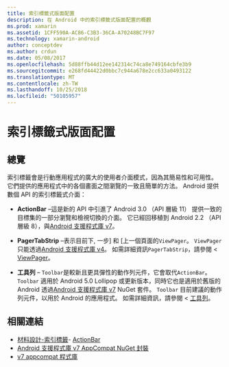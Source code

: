 ```yaml
---
title: 索引標籤式版面配置
description: 在 Android 中的索引標籤式版面配置的概觀
ms.prod: xamarin
ms.assetid: 1CFF590A-AC86-C3B3-36CA-A70248BC7F97
ms.technology: xamarin-android
author: conceptdev
ms.author: crdun
ms.date: 05/08/2017
ms.openlocfilehash: 5d88ffb44d12ee142314c74ca8e749164cbfe3b9
ms.sourcegitcommit: e268fd44422d0bbc7c944a678e2cc633a0493122
ms.translationtype: MT
ms.contentlocale: zh-TW
ms.lasthandoff: 10/25/2018
ms.locfileid: "50105957"
---
```

# <a name="tabbed-layouts"></a>索引標籤式版面配置


## <a name="overview"></a>總覽

索引標籤會是行動應用程式的廣大的使用者介面模式，因為其簡易性和可用性。 它們提供的應用程式中的各個畫面之間瀏覽的一致且簡單的方法。 Android 提供數個 API 的索引標籤式介面： 

-   **ActionBar** &ndash;這是新的 API 中引進了 Android 3.0 （API 層級 11） 提供一致的目標集的一部分瀏覽和檢視切換的介面。 它已經回移植到 Android 2.2 （API 層級 8），與[Android 支援程式庫 v7](https://www.nuget.org/packages/Xamarin.Android.Support.v7.AppCompat/)。 

-   **PagerTabStrip** &ndash;表示目前下, 一步] 和 [上一個頁面的`ViewPager`。 `ViewPager` 只能透過[Android 支援程式庫 v4](https://www.nuget.org/packages/Xamarin.Android.Support.v4/)。
     如需詳細資訊`PagerTabStrip`，請參閱 < [ViewPager](~/android/user-interface/controls/view-pager/index.md)。

-   **工具列** &ndash; `Toolbar`是較新且更具彈性的動作列元件，它會取代`ActionBar`。 `Toolbar` 適用於 Android 5.0 Lollipop 或更新版本，同時它也是適用於舊版的 Android 透過[Android 支援程式庫 v7](https://www.nuget.org/packages/Xamarin.Android.Support.v7.AppCompat/) NuGet 套件。 
    `Toolbar` 目前建議的動作列元件，以用於 Android 的應用程式。
    如需詳細資訊，請參閱 <<c0> [ 工具列](~/android/user-interface/controls/tool-bar/index.md)。 



## <a name="related-links"></a>相關連結

- [材料設計-索引標籤](https://material.io/guidelines/components/tabs.html)- [ActionBar](http://developer.android.com/guide/topics/ui/actionbar.html)
- [Android 支援程式庫 v7 AppCompat NuGet 封裝](https://www.nuget.org/packages/Xamarin.Android.Support.v7.AppCompat/)
- [v7 appcompat 程式庫](http://developer.android.com/tools/support-library/features.html#v7-appcompat)
